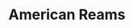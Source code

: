 ---
title: American Reams
client: The Point Magazine
pubdate: 2017-12-02 
type: essay
teaser: Three days at Paper2017
link: https://thepointmag.com/2017/examined-life/american-reams-paper2017
featured: true
---